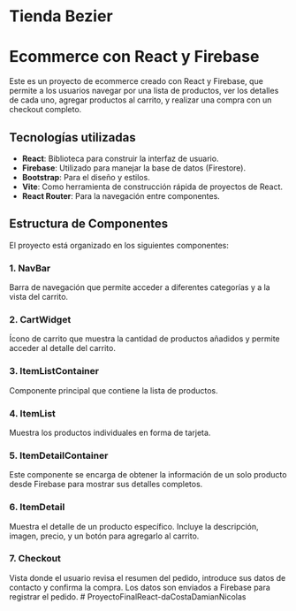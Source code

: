 # Tienda Bezier

# Ecommerce con React y Firebase

Este es un proyecto de ecommerce creado con React y Firebase, que permite a los usuarios navegar por una lista de productos, ver los detalles de cada uno, agregar productos al carrito, y realizar una compra con un checkout completo.

## Tecnologías utilizadas

- **React**: Biblioteca para construir la interfaz de usuario.
- **Firebase**: Utilizado para manejar la base de datos (Firestore).
- **Bootstrap**: Para el diseño y estilos.
- **Vite**: Como herramienta de construcción rápida de proyectos de React.
- **React Router**: Para la navegación entre componentes.

## Estructura de Componentes

El proyecto está organizado en los siguientes componentes:

### 1. **NavBar**

Barra de navegación que permite acceder a diferentes categorías y a la vista del carrito.

### 2. **CartWidget**

Ícono de carrito que muestra la cantidad de productos añadidos y permite acceder al detalle del carrito.

### 3. **ItemListContainer**

Componente principal que contiene la lista de productos.

### 4. **ItemList**

Muestra los productos individuales en forma de tarjeta.

### 5. **ItemDetailContainer**

Este componente se encarga de obtener la información de un solo producto desde Firebase para mostrar sus detalles completos.

### 6. **ItemDetail**

Muestra el detalle de un producto específico. Incluye la descripción, imagen, precio, y un botón para agregarlo al carrito.

### 7. **Checkout**

Vista donde el usuario revisa el resumen del pedido, introduce sus datos de contacto y confirma la compra. Los datos son enviados a Firebase para registrar el pedido.
#   P r o y e c t o F i n a l R e a c t - d a C o s t a D a m i a n N i c o l a s 
 
 
